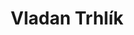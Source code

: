 ---
layout: about-me
title: Vladan Trhlík
github_username:  vladantrhlik
permalink: /members/vladantrhlik
authorSkills: >-
    <p>Programování</p><p>Skateboarding</p>

author_bio: Nadějný programátor a suprový skejťák, náš odborník na IT a všechny drobnosti.

show_author_work_experiences: true
show_author_education_details: true
show_author_project_details: false

author_education_details:
              - college_logo: gymso.png
                college_name: Gymso
                college_url: https://gymso.cz
                college_degree: Osmileté Gymnázium
                # description: Bachelor of Technology
                visibility: true

author_work_experiences:
            - company_name: Imperiál
              company_logo: imperial.png
              company_url: https://www.spa-hotel-imperial.cz
              designation: Číšník
              # description: Worked on various Google Products
              visibility: true
---